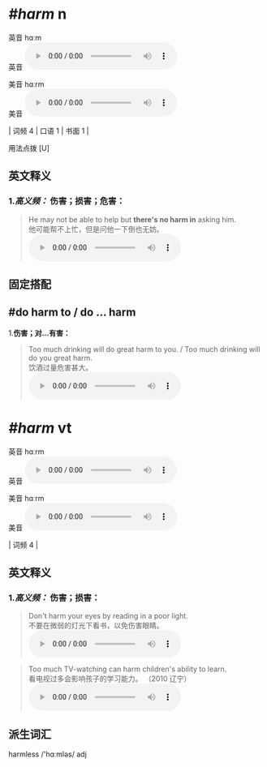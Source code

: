 # ***\#harm*** n
英音 hɑːm  
英音
<audio src="./media/harm-B.aac" controls="controls"></audio>

美音 hɑːrm  
美音
<audio src="./media/harm.aac" controls="controls"></audio>



| 词频 4 | 口语 1 | 书面 1 |  

用法点拨  [U]

英文释义
---
### 1.*高义频：* **伤害；损害；危害：**  

 > He may not be able to help but **there's no harm in** asking him.  
 > 他可能帮不上忙，但是问他一下倒也无妨。    
<audio src="./media/harm-1.aac" controls="controls"></audio>


固定搭配
---
## \#do harm to / do ... harm 
1.**伤害；对…有害：**  

 > Too much drinking will do great harm to you. / Too much drinking will do you great harm.  
 > 饮酒过量危害甚大。    
<audio src="./media/harm-2.aac" controls="controls"></audio>


# ***\#harm*** vt
英音 hɑːrm  
英音
<audio src="./media/harm-B.aac" controls="controls"></audio>

美音 hɑːrm  
美音
<audio src="./media/harm.aac" controls="controls"></audio>



| 词频 4 |  

英文释义
---
### 1.*高义频：* **伤害；损害：**  

 > Don't harm your eyes by reading in a poor light.  
 > 不要在微弱的灯光下看书，以免伤害眼睛。    
<audio src="./media/harm-4.aac" controls="controls"></audio>

 > Too much TV-watching can harm children's ability to learn.  
 > 看电视过多会影响孩子的学习能力。  （2010 辽宁）  
<audio src="./media/harm-3.aac" controls="controls"></audio>


派生词汇
---
harmless /'hɑːmləs/ adj   

